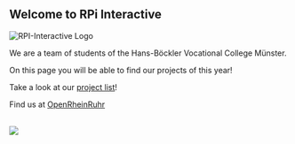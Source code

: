 ## Welcome to RPi Interactive

![RPI-Interactive Logo](https://sk-cdn.net/websites/rpi-interactive/logo.png)

We are a team of students of the Hans-Böckler Vocational College Münster.

On this page you will be able to find our projects of this year!

Take a look at our [project list](/projects)!

Find us at <a href="https://openrheinruhr.de/" alt="OpenRheinRuhr - Ein Pott voll Software">OpenRheinRuhr</a>

<br>

<a href="http://openrheinruhr.de/" alt="OpenRheinRuhr - Ein Pott voll Software">
<img src="https://camo.githubusercontent.com/140a4308a88c456cd82b1bf219a7639c1610fe40/687474703a2f2f6f70656e726865696e727568722e64652f696d616765732f636f756e74646f776e2e706e67" />
</a>
